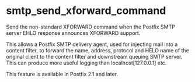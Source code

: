 # smtp_send_xforward_command 


Send the non-standard XFORWARD command when the Postfix SMTP server
EHLO response announces XFORWARD support.



This allows a Postfix SMTP delivery agent, used for injecting mail
into
a content filter, to forward the name, address, protocol and HELO
name of the original client to the content filter and downstream
queuing SMTP server. This can produce more useful logging than
localhost[127.0.0.1] etc.



This feature is available in Postfix 2.1 and later.



